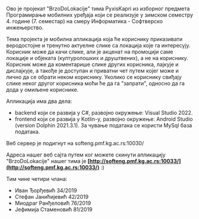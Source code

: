 Ово је пројекат "BrzoDoLokacije" тима PyxisKapri из изборног предмета Програмирање мобилних уређаја који се реализује у зимском семестру 4. године (7. семестар) на смеру 
Информатика - Софтверско инжењерство. 

Тема пројекта је мобилна апликација која ће кориснику приказивати веродостојне и тренутно актуелне слике са локација које га интересују. 
Корисник може да качи слике, али је акценат на промоцији саме локације и објеката (културолошких и друштвених), а не на кориснику. Корисник може да коментарише слике других корисника, 
лајкује и дислајкује, а такође је доступан и приватни чет путем којег може и лично да се обрати неком кориснику. Уколико се кориснику свиђају слике неког другог корисника моћи ће да га "запрати", односно да га дода у омиљене кориснике. 

Апликација има два дела: 
 - backend који се развија у C#, развојно окружење: Visual Studio 2022. 
 - frontend који се развија у Kotlin-у, развојно окружење: Android Studio (version Dolphin 2021.3.1). 
За чување података се користи МySql база података. 

Веб сервер је подигнут на softeng.pmf.kg.ac.rs:10030/ 

Адреса нашег веб сајта путем ког можете скинути апликацију "BrzoDoLokacije" нашег тима је 
**[http://softeng.pmf.kg.ac.rs:10033/](http://softeng.pmf.kg.ac.rs:10033/)** :)

Тим чине четири члана: 
 - Иван Ђорђевић 34/2019
 - Стефан Јанићијевић 42/2019
 - Миодраг Ранђеловић 76/2019
 - Јефимија Стаменовић 81/2019
